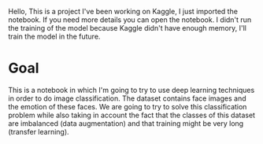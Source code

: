 Hello,
This is a project I've been working on Kaggle, I just imported the notebook. If you need more details you can open the notebook.
I didn't run the training of the model because Kaggle didn't have enough memory, I'll train the model in the future.

# Goal
This is a notebook in which I'm going to try to use deep learning techniques in order to do image classification. 
The dataset contains face images and the emotion of these faces. 
We are going to try to solve this classification problem while also taking in account the fact that the classes of this dataset are imbalanced (data augmentation) and that training might be very long (transfer learning).
